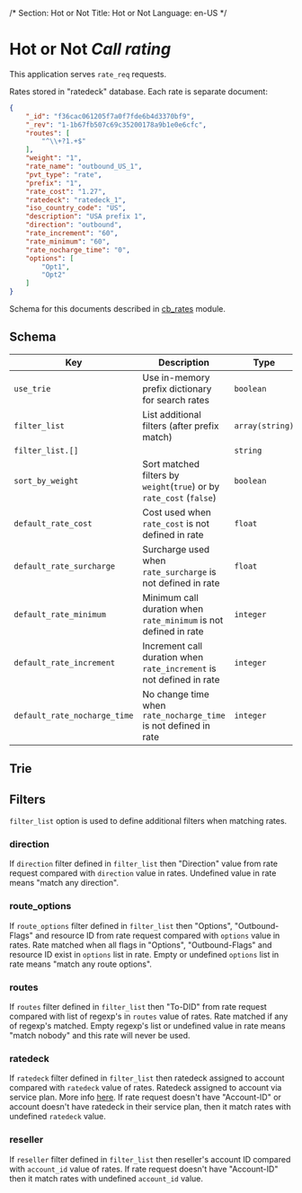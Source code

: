/*
Section: Hot or Not
Title: Hot or Not
Language: en-US
*/

# Hot or Not *Call rating*

This application serves `rate_req` requests.

Rates stored in "ratedeck" database.
Each rate is separate document:
```JSON
{
    "_id": "f36cac061205f7a0f7fde6b4d3370bf9",
    "_rev": "1-1b67fb507c69c35200178a9b1e0e6cfc",
    "routes": [
        "^\\+?1.+$"
    ],
    "weight": "1",
    "rate_name": "outbound_US_1",
    "pvt_type": "rate",
    "prefix": "1",
    "rate_cost": "1.27",
    "ratedeck": "ratedeck_1",
    "iso_country_code": "US",
    "description": "USA prefix 1",
    "direction": "outbound",
    "rate_increment": "60",
    "rate_minimum": "60",
    "rate_nocharge_time": "0",
    "options": [
        "Opt1",
        "Opt2"
    ]
}
```

Schema for this documents described in [cb_rates](../../crossbar/doc/rates.md) module.

## Schema

Key | Description | Type | Default
--- | ----------- | ---- | -------
`use_trie` | Use in-memory prefix dictionary for search rates | `boolean` | `false`
`filter_list` | List additional filters (after prefix match) | `array(string)` | `["direction", "route_options", "routes"]`
`filter_list.[]` |  | `string` |
`sort_by_weight` | Sort matched filters by `weight`(`true`) or by `rate_cost` (`false`) | `boolean` | `true`
`default_rate_cost` | Cost used when `rate_cost` is not defined in rate | `float` | `0.0`
`default_rate_surcharge` | Surcharge used when `rate_surcharge` is not defined in rate | `float` | `0.0`
`default_rate_minimum` | Minimum call duration when `rate_minimum` is not defined in rate | `integer` | `60`
`default_rate_increment` | Increment call duration when `rate_increment` is not defined in rate | `integer` | `60`
`default_rate_nocharge_time` | No change time when `rate_nocharge_time`  is not defined in rate | `integer` | `0`

## Trie

## Filters

`filter_list` option is used to define additional filters when matching rates.

### direction

If `direction` filter defined in `filter_list` then "Direction" value from rate request compared with `direction` value in rates. Undefined value in rate means "match any direction".

### route_options

If `route_options` filter defined in `filter_list` then "Options", "Outbound-Flags" and resource ID from rate request compared with `options` value in rates. Rate matched when all flags in "Options", "Outbound-Flags" and resource ID exist in `options` list in rate. Empty or undefined `options` list in rate means "match any route options".

### routes

If `routes` filter defined in `filter_list` then "To-DID" from rate request compared with list of regexp's in `routes` value of rates. Rate matched if any of regexp's matched. Empty regexp's list or undefined value in rate means "match nobody" and this rate will never be used.

### ratedeck

If `ratedeck` filter defined in `filter_list` then ratedeck assigned to account compared with `ratedeck` value of rates. Ratedeck assigned to account via service plan. More info [here](../../../core/kazoo_services/doc/ratedeck.md). If rate request doesn't have "Account-ID" or account doesn't have ratedeck in their service plan, then it match rates with undefined `ratedeck` value.

### reseller

If `reseller` filter defined in `filter_list` then reseller's account ID compared  with `account_id` value of rates. If rate request doesn't have "Account-ID" then it match rates with undefined `account_id` value.
